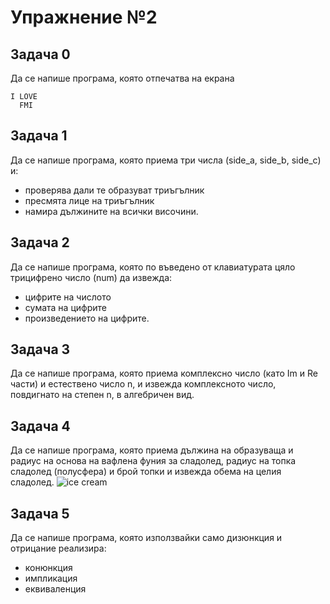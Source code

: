 # Упражнение №2

## Задача 0
Да се напише програма, която отпечатва на екрана
```
I LOVE
  FMI
``` 

## Задача 1
Да се напише програма, която приема три числа (side_a, side_b, side_c) и:
  * проверява дали те образуват триъгълник
  * пресмята лице на триъгълник
  * намира дължините на всички височини.

## Задача 2
Да се напише програма, която по въведено от клавиатурата цяло трицифрено число (num) да извежда:
  * цифрите на числото
  * сумата на цифрите
  * произведението на цифрите.

## Задача 3
Да се напише програма, която приема комплексно число (като Im и Re части) и естествено число n, и извежда комплексното число, повдигнато на степен n, в алгебричен вид.

## Задача 4 
Да се напише програма, която приема дължина на образуваща и радиус на основа на вафлена фуния за сладолед, радиус на топка сладолед (полусфера)
и брой топки и извежда обема на целия сладолед.
![ice cream](https://www.thespruceeats.com/thmb/fnF-lIfmbFhvF0JwwSfDbuWuQDM=/960x0/filters:no_upscale():max_bytes(150000):strip_icc():format(webp)/GettyImages-90053856-588b7aff5f9b5874ee534b04.jpg)

## Задача 5
Да се напише програма, която използвайки само дизюнкция и отрицание реализира:
  * конюнкция
  * импликация
  * еквиваленция

